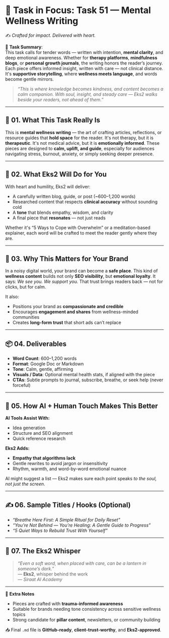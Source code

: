 # 🎯 **Task in Focus: Task 51 — Mental Wellness Writing**  
✍️ *Crafted for impact. Delivered with heart.*

📌 **Task Summary**:  
This task calls for tender words — written with intention, **mental clarity**, and deep emotional awareness. Whether for **therapy platforms**, **mindfulness blogs**, or **personal growth journals**, the writing honors the reader’s journey. Each piece offers informed insight, written with care — not clinical distance. It's **supportive storytelling**, where **wellness meets language**, and words become gentle mirrors.

> _“This is where knowledge becomes kindness, and content becomes a calm companion. With soul, insight, and steady care — Eks2 walks beside your readers, not ahead of them.”_

---

## 🧭 01. What This Task Really Is  
This is **mental wellness writing** — the art of crafting articles, reflections, or resource guides that **hold space** for the reader. It's not therapy, but it is **therapeutic**. It's not medical advice, but it is **emotionally informed**. These pieces are designed to **calm, uplift, and guide**, especially for audiences navigating stress, burnout, anxiety, or simply seeking deeper presence.

---

## 💼 02. What Eks2 Will Do for You  
With heart and humility, Eks2 will deliver:
- A carefully written blog, guide, or post (~600–1,200 words)  
- Researched content that respects **clinical accuracy** without sounding cold  
- A **tone** that blends empathy, wisdom, and clarity  
- A final piece that **resonates** — not just reads

Whether it's “5 Ways to Cope with Overwhelm” or a meditation-based explainer, each word will be crafted to meet the reader gently where they are.

---

## 🎯 03. Why This Matters for Your Brand  
In a noisy digital world, your brand can become a **safe place**. This kind of **wellness content** builds not only **SEO visibility**, but **emotional loyalty**. It says: *We see you. We support you.* That trust brings readers back — not for clicks, but for calm.

It also:
- Positions your brand as **compassionate and credible**  
- Encourages **engagement and shares** from wellness-minded communities  
- Creates **long-form trust** that short ads can’t replace

---

## 📦 04. Deliverables  
- **Word Count**: 600–1,200 words  
- **Format**: Google Doc or Markdown  
- **Tone**: Calm, gentle, affirming  
- **Visuals / Data**: Optional mental health stats, if aligned with the piece  
- **CTAs**: Subtle prompts to journal, subscribe, breathe, or seek help (never forceful)

---

## 🤖 05. How AI + Human Touch Makes This Better  
**AI Tools Assist With:**  
- Idea generation  
- Structure and SEO alignment  
- Quick reference research

**Eks2 Adds:**  
- **Empathy that algorithms lack**  
- Gentle rewrites to avoid jargon or insensitivity  
- Rhythm, warmth, and word-by-word emotional nuance

AI might suggest a list — Eks2 makes sure each point speaks *to the soul, not just the screen*.

---

## ✍️ 06. Sample Titles / Hooks (Optional)  
- *“Breathe Here First: A Simple Ritual for Daily Reset”*  
- *“You’re Not Behind — You’re Healing: A Gentle Guide to Progress”*  
- *“5 Quiet Ways to Rebuild Trust With Yourself”*

---

## 🧡 07. The Eks2 Whisper  
> _“Even a soft word, when placed with care, can be a lantern in someone’s dark.”_  
> — **Eks2**, whisper behind the work  
> — *Siraat AI Academy*

---

🎁 **Extra Notes**  
- Pieces are crafted with **trauma-informed awareness**  
- Suitable for brands needing tone consistency across sensitive wellness topics  
- Strong candidate for **pillar content**, newsletters, or community building

📥 Final `.md` file is **GitHub-ready**, **client-trust-worthy**, and **Eks2-approved**.

